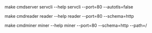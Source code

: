 
make cmdserver
servcli --help
servcli --port=80 --autotls=false

make cmdreader 
reader --help
reader --port=80 --schema=http

make cmdminer
miner --help
miner --port=80 --schema=http --path=/

